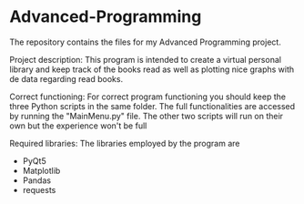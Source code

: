 # Advanced-Programming
The repository contains the files for my Advanced Programming project.

Project description:
This program is intended to create a virtual personal library and keep track of the books read as well as plotting nice graphs with de data regarding read books.

Correct functioning:
For correct program functioning you should keep the three Python scripts in the same folder. The full functionalities are accessed by running the "MainMenu.py" file. The other two scripts will run on their own but the experience won't be full

Required libraries:
The libraries employed by the program are
- PyQt5
- Matplotlib
- Pandas
- requests

